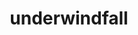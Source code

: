 ---
title: underwindfall
github: https://github.com/underwindfall
mode: dark
transition: 1s
score: 42.2
archetype:
- Code
- Minimalistic
---